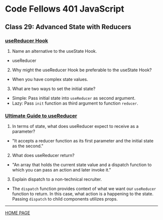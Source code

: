 # Code Fellows 401 JavaScript

## Class 29: Advanced State with Reducers

### [useReducer Hook](https://reactjs.org/docs/hooks-reference.html#usereducer)

1. Name an alternative to the useState Hook.

- useReducer

2. Why might the useReducer Hook be preferable to the useState Hook?

- When you have complex state values.

3. What are two ways to set the initial state?

- Simple: Pass initial state into `useReducer` as second argument.
- Lazy: Pass `init` function as third argument to function `reducer`.

### [Ultimate Guide to useReducer](https://blog.logrocket.com/react-usereducer-hook-ultimate-guide/)

1. In terms of state, what does useReducer expect to receive as a parameter?

- "It accepts a reducer function as its first parameter and the initial state as the second."

2. What does useReducer return?

- "An array that holds the current state value and a dispatch function to which you can pass an action and later invoke it."

3. Explain dispatch to a non-technical recruiter.

- The `dispatch` function provides context of what we want our `useReducer` function to return. In this case, what action is a happening to the state. Passing `dispatch` to child components utilizes props.

---

[HOME PAGE](https://getullrichordietrying.github.io/reading-notes/)
